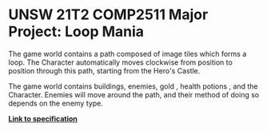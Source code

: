 # UNSW 21T2 COMP2511 Major Project: Loop Mania

The game world contains a path composed of image tiles which forms a loop. The Character automatically moves clockwise from position to position through this path, starting from the Hero's Castle.

The game world contains buildings, enemies, gold , health potions , and the Character. Enemies will move around the path, and their method of doing so depends on the enemy type.

[**Link to specification**](https://gitlab.cse.unsw.edu.au/COMP2511/21T2/project-specification)
